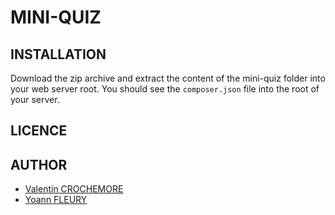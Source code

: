 # MINI-QUIZ

## INSTALLATION

Download the zip archive and extract the content of the mini-quiz folder into your web server root.
You should see the `composer.json` file into the root of your server.

<!-- TODO Ajouter l'utilisation du script d'installation de l'application web. -->

## LICENCE

## AUTHOR

  * [Valentin CROCHEMORE](mailto:valentin.crochemore1@etu.univ-rouen.fr)
  * [Yoann FLEURY](mailto:yoann.fleury@etu.univ-rouen.fr)
